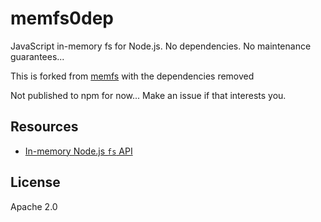 # memfs0dep

<!-- [![][npm-badge]][npm-url]

[npm-url]: https://www.npmjs.com/package/memfs0de
[npm-badge]: https://img.shields.io/npm/v/memfs0dep.svg -->

JavaScript in-memory fs for Node.js. No dependencies. No maintenance guarantees...

This is forked from [memfs](https://github.com/streamich/memfs) with the dependencies removed

Not published to npm for now... Make an issue if that interests you.

<!-- ## Install

```shell
npm i memfs0dep
``` -->

## Resources

- [In-memory Node.js `fs` API](./docs/node/index.md)
<!-- - [Code reference](https://streamich.github.io/memfs/)
- [Test coverage](https://streamich.github.io/memfs/coverage/lcov-report/) -->

## License

Apache 2.0
